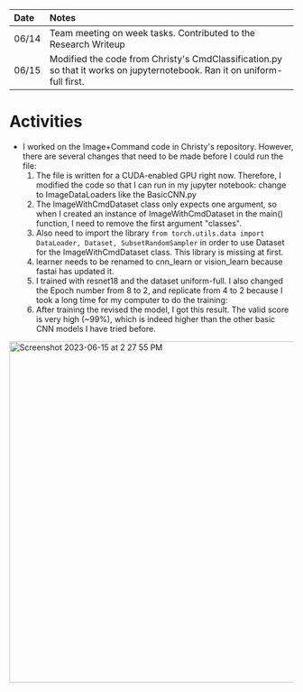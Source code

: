 | Date   | Notes
| :----- | :-------------------------------
| 06/14 | Team meeting on week tasks. Contributed to the Research Writeup
| 06/15 | Modified the code from Christy's CmdClassification.py so that it works on jupyternotebook. Ran it on uniform-full first.

# Activities
* I worked on the Image+Command code in Christy's repository. However, there are several changes that need to be made before I could run the file:
    1. The file is written for a CUDA-enabled GPU right now. Therefore, I modified the code so that I can run in my jupyter notebook: change to ImageDataLoaders like the BasicCNN.py
    2. The ImageWithCmdDataset class only expects one argument, so when I created an instance of ImageWithCmdDataset in the main() function, I need to remove the first argument "classes". 
    3. Also need to import the library ```from torch.utils.data import DataLoader, Dataset, SubsetRandomSampler``` in order to use Dataset for the ImageWithCmdDataset class. This library is missing at first.
    4. learner needs to be renamed to cnn_learn or vision_learn because fastai has updated it.
    5. I trained with resnet18 and the dataset uniform-full. I also changed the Epoch number from 8 to 2, and replicate from 4 to 2 because I took a long time for my computer to do the training:
    6. After training the revised the model, I got this result. The valid score is very high (~99%), which is indeed higher than the other basic CNN models I have tried before.
<img width="605" alt="Screenshot 2023-06-15 at 2 27 55 PM" src="https://github.com/chauvuha/ARCS_Lab_Reports/assets/79251745/d83e61b8-2d64-4f9c-9e39-6bdd6cf06b78">

